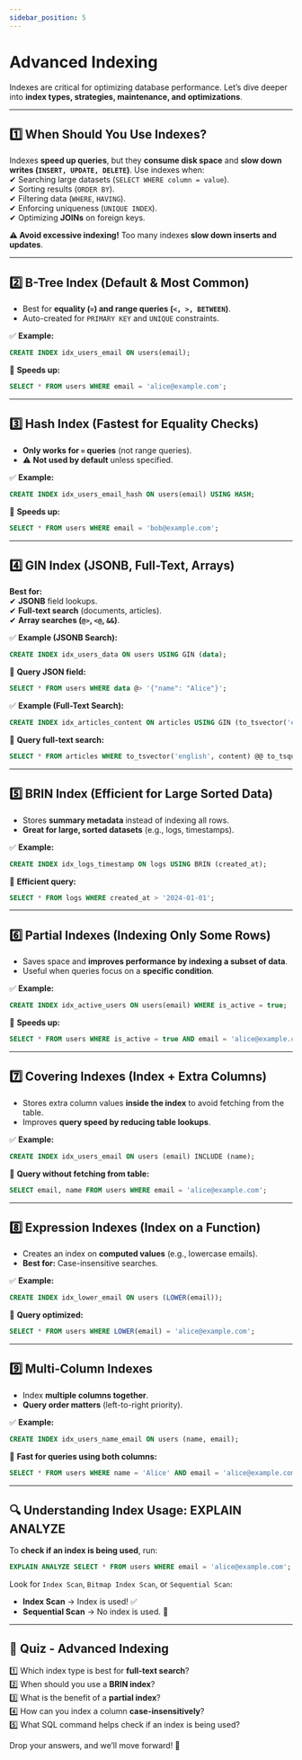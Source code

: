 ```yaml
---
sidebar_position: 5
---
```

# Advanced Indexing 
Indexes are critical for optimizing database performance. Let’s dive deeper into **index types, strategies, maintenance, and optimizations**.  

---

## **1️⃣ When Should You Use Indexes?**  
Indexes **speed up queries**, but they **consume disk space** and **slow down writes (`INSERT, UPDATE, DELETE`)**. Use indexes when:  
✔ Searching large datasets (`SELECT WHERE column = value`).  
✔ Sorting results (`ORDER BY`).  
✔ Filtering data (`WHERE`, `HAVING`).  
✔ Enforcing uniqueness (`UNIQUE INDEX`).  
✔ Optimizing **JOINs** on foreign keys.  

**⚠️ Avoid excessive indexing!** Too many indexes **slow down inserts and updates**.  

---

## **2️⃣ B-Tree Index (Default & Most Common)**
- Best for **equality (`=`) and range queries (`<, >, BETWEEN`)**.  
- Auto-created for `PRIMARY KEY` and `UNIQUE` constraints.  

✅ **Example:**  
```sql
CREATE INDEX idx_users_email ON users(email);
```
🚀 **Speeds up:**  
```sql
SELECT * FROM users WHERE email = 'alice@example.com';
```

---

## **3️⃣ Hash Index (Fastest for Equality Checks)**
- **Only works for `=` queries** (not range queries).  
- ⚠️ **Not used by default** unless specified.  

✅ **Example:**  
```sql
CREATE INDEX idx_users_email_hash ON users(email) USING HASH;
```
🚀 **Speeds up:**  
```sql
SELECT * FROM users WHERE email = 'bob@example.com';
```

---

## **4️⃣ GIN Index (JSONB, Full-Text, Arrays)**
**Best for:**  
✔ **JSONB** field lookups.  
✔ **Full-text search** (documents, articles).  
✔ **Array searches (`@>`, `<@`, `&&`)**.  

✅ **Example (JSONB Search):**  
```sql
CREATE INDEX idx_users_data ON users USING GIN (data);
```
🚀 **Query JSON field:**  
```sql
SELECT * FROM users WHERE data @> '{"name": "Alice"}';
```

✅ **Example (Full-Text Search):**  
```sql
CREATE INDEX idx_articles_content ON articles USING GIN (to_tsvector('english', content));
```
🚀 **Query full-text search:**  
```sql
SELECT * FROM articles WHERE to_tsvector('english', content) @@ to_tsquery('PostgreSQL');
```

---

## **5️⃣ BRIN Index (Efficient for Large Sorted Data)**
- Stores **summary metadata** instead of indexing all rows.  
- **Great for large, sorted datasets** (e.g., logs, timestamps).  

✅ **Example:**  
```sql
CREATE INDEX idx_logs_timestamp ON logs USING BRIN (created_at);
```
🚀 **Efficient query:**  
```sql
SELECT * FROM logs WHERE created_at > '2024-01-01';
```

---

## **6️⃣ Partial Indexes (Indexing Only Some Rows)**
- Saves space and **improves performance by indexing a subset of data**.  
- Useful when queries focus on a **specific condition**.  

✅ **Example:**  
```sql
CREATE INDEX idx_active_users ON users(email) WHERE is_active = true;
```
🚀 **Speeds up:**  
```sql
SELECT * FROM users WHERE is_active = true AND email = 'alice@example.com';
```

---

## **7️⃣ Covering Indexes (Index + Extra Columns)**
- Stores extra column values **inside the index** to avoid fetching from the table.  
- Improves **query speed by reducing table lookups**.  

✅ **Example:**  
```sql
CREATE INDEX idx_users_email ON users (email) INCLUDE (name);
```
🚀 **Query without fetching from table:**  
```sql
SELECT email, name FROM users WHERE email = 'alice@example.com';
```

---

## **8️⃣ Expression Indexes (Index on a Function)**
- Creates an index on **computed values** (e.g., lowercase emails).  
- **Best for:** Case-insensitive searches.  

✅ **Example:**  
```sql
CREATE INDEX idx_lower_email ON users (LOWER(email));
```
🚀 **Query optimized:**  
```sql
SELECT * FROM users WHERE LOWER(email) = 'alice@example.com';
```

---

## **9️⃣ Multi-Column Indexes**
- Index **multiple columns together**.  
- **Query order matters** (left-to-right priority).  

✅ **Example:**  
```sql
CREATE INDEX idx_users_name_email ON users (name, email);
```
🚀 **Fast for queries using both columns:**  
```sql
SELECT * FROM users WHERE name = 'Alice' AND email = 'alice@example.com';
```

---

## **🔍 Understanding Index Usage: EXPLAIN ANALYZE**
To **check if an index is being used**, run:  
```sql
EXPLAIN ANALYZE SELECT * FROM users WHERE email = 'alice@example.com';
```
Look for `Index Scan`, `Bitmap Index Scan`, or `Sequential Scan`:  
- **Index Scan** → Index is used! ✅  
- **Sequential Scan** → No index is used. 🚨  

---

## **📝 Quiz - Advanced Indexing**
1️⃣ Which index type is best for **full-text search**?  
2️⃣ When should you use a **BRIN index**?  
3️⃣ What is the benefit of a **partial index**?  
4️⃣ How can you index a column **case-insensitively**?  
5️⃣ What SQL command helps check if an index is being used?  

Drop your answers, and we’ll move forward! 🚀